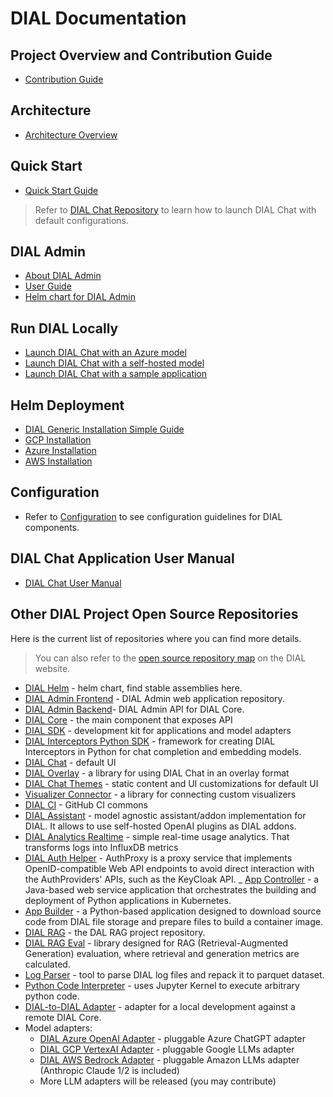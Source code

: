 # DIAL Documentation

## Project Overview and Contribution Guide

* [Contribution Guide](https://github.com/epam/ai-dial/blob/main/CONTRIBUTING.md)

## Architecture

* [Architecture Overview](/docs/platform/0.architecture-and-concepts/2.architecture.md)

## Quick Start

* [Quick Start Guide](./quick-start.md)

> Refer to [DIAL Chat Repository](https://github.com/epam/ai-dial-chat#overview) to learn how to launch DIAL Chat with default configurations.

## DIAL Admin

* [About DIAL Admin](/docs/platform/11.admin-panel.md)
* [User Guide](/docs/tutorials/3.admin/home.md)
* [Helm chart for DIAL Admin](https://github.com/epam/ai-dial-helm/tree/main/charts/dial-admin)

## Run DIAL Locally

* [Launch DIAL Chat with an Azure model](/docs/tutorials/1.developers/0.local-run/1.quick-start-model.md)
* [Launch DIAL Chat with a self-hosted model](/docs/tutorials/1.developers/0.local-run/3.quick-start-with-self-hosted-model.md)
* [Launch DIAL Chat with a sample application](/docs/tutorials/1.developers/0.local-run/0.quick-start-with-application.md)

## Helm Deployment

* [DIAL Generic Installation Simple Guide](https://github.com/epam/ai-dial-helm/tree/main/charts/dial/examples/generic/simple)
* [GCP Installation](https://github.com/epam/ai-dial-helm/blob/main/charts/dial/examples/gcp/complete/README.md)
* [Azure Installation](https://github.com/epam/ai-dial-helm/blob/main/charts/dial/examples/azure/simple/README.md)
* [AWS Installation](https://github.com/epam/ai-dial-helm/blob/main/charts/dial/examples/aws/complete/README.md)

## Configuration

* Refer to [Configuration](./tutorials/2.devops/1.configuration/0.configuration-guide.md) to see configuration guidelines for DIAL components.

## DIAL Chat Application User Manual

* [DIAL Chat User Manual](/docs/tutorials/0.user-guide.md)

## Other DIAL Project Open Source Repositories

Here is the current list of repositories where you can find more details.

> You can also refer to the [open source repository map](https://dialx.ai/open-source) on the DIAL website.

- [DIAL Helm](https://github.com/epam/ai-dial-helm) - helm chart, find stable assemblies here.
- [DIAL Admin Frontend](https://github.com/epam/ai-dial-admin-frontend) - DIAL Admin web application repository.
- [DIAL Admin Backend](https://github.com/epam/ai-dial-admin-backend)- DIAL Admin API for DIAL Core.
- [DIAL Core](https://github.com/epam/ai-dial-core) - the main component that exposes API
- [DIAL SDK](https://github.com/epam/ai-dial-sdk) - development kit for applications and model adapters
- [DIAL Interceptors Python SDK](https://github.com/epam/ai-dial-interceptors-sdk) - framework for creating DIAL Interceptors in Python for chat completion and embedding models.
- [DIAL Chat](https://github.com/epam/ai-dial-chat) - default UI
- [DIAL Overlay](https://github.com/epam/ai-dial-chat/blob/development/libs/overlay/README.md) - a library for using DIAL Chat in an overlay format
- [DIAL Chat Themes](https://github.com/epam/ai-dial-chat-themes) - static content and UI customizations for default UI
- [Visualizer Connector](https://github.com/epam/ai-dial-chat/blob/development/libs/chat-visualizer-connector/README.md) - a library for connecting custom visualizers
- [DIAL CI](https://github.com/epam/ai-dial-ci) - GitHub CI commons
- [DIAL Assistant](https://github.com/epam/ai-dial-assistant) - model agnostic assistant/addon implementation for DIAL. It allows to use self-hosted OpenAI plugins as DIAL addons.
- [DIAL Analytics Realtime](https://github.com/epam/ai-dial-analytics-realtime) - simple real-time usage analytics. That transforms logs into InfluxDB metrics
- [DIAL Auth Helper](https://github.com/epam/ai-dial-auth-helper) - AuthProxy is a proxy service that implements OpenID-compatible Web API endpoints to avoid direct interaction with the AuthProviders' APIs, such as the KeyCloak API.
_ [App Controller](https://github.com/epam/ai-dial-app-controller) - a Java-based web service application that orchestrates the building and deployment of Python applications in Kubernetes.
- [App Builder](https://github.com/epam/ai-dial-app-builder-python) - a Python-based application designed to download source code from DIAL file storage and prepare files to build a container image.
- [DIAL RAG](https://github.com/epam/ai-dial-rag) - the DAL RAG project repository.
- [DIAL RAG Eval](https://github.com/epam/ai-dial-rag-eval) - library designed for RAG (Retrieval-Augmented Generation) evaluation, where retrieval and generation metrics are calculated.
- [Log Parser](https://github.com/epam/ai-dial-log-parser) - tool to parse DIAL log files and repack it to parquet dataset.
- [Python Code Interpreter](https://github.com/epam/ai-dial-code-interpreter) - uses Jupyter Kernel to execute arbitrary python code.
- [DIAL-to-DIAL Adapter](https://github.com/epam/ai-dial-adapter-dial) - adapter for a local development against a remote DIAL Core.
- Model adapters:
    - [DIAL Azure OpenAI Adapter](https://github.com/epam/ai-dial-adapter-openai) - pluggable Azure ChatGPT adapter
    - [DIAL GCP VertexAI Adapter](https://github.com/epam/ai-dial-adapter-vertexai) - pluggable Google LLMs adapter
    - [DIAL AWS Bedrock Adapter](https://github.com/epam/ai-dial-adapter-bedrock) - pluggable Amazon LLMs adapter (Anthropic Claude 1/2 is included)
    - More LLM adapters will be released (you may contribute)
